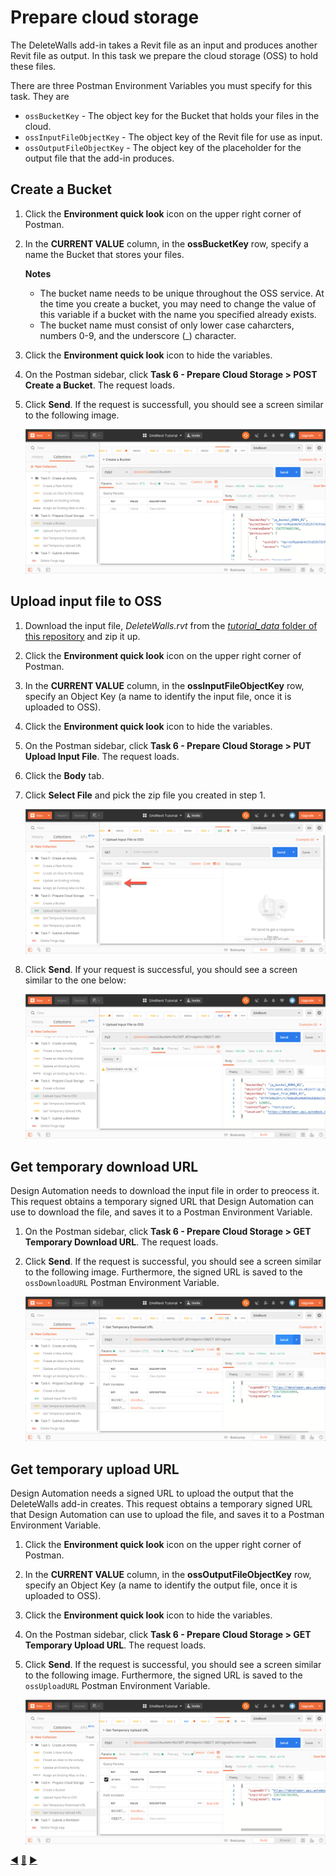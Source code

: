 # Prepare cloud storage

The DeleteWalls add-in takes a Revit file as an input and produces another Revit file as output. In this task we prepare the cloud storage (OSS) to hold these files.

There are three Postman Environment Variables you must specify for this task. They are 
- `ossBucketKey` - The object key for the Bucket that holds your files in the cloud.
- `ossInputFileObjectKey` - The object key of the Revit file for use as input.
- `ossOutputFileObjectKey` - The object key of the placeholder for the output file that the add-in produces.

## Create a Bucket

1. Click the **Environment quick look** icon on the upper right corner of Postman. 

2. In the **CURRENT VALUE** column, in the **ossBucketKey** row, specify a name the Bucket that stores your files.

    **Notes** 
    - The bucket name needs to be unique throughout the OSS service. At the time you create a bucket, you may need to change the value of this variable if a bucket with the name you specified already exists. 
    - The bucket name must consist of only lower case caharcters, numbers 0-9, and the underscore (_) character.

3. Click the **Environment quick look** icon to hide the variables.

4. On the Postman sidebar, click **Task 6 - Prepare Cloud Storage > POST Create a Bucket**. The request loads.

5. Click **Send**. If the request is successfull, you should see a screen similar to the following image.

    ![Successfull Bucket Creation](../images/task6-sucessfull_bucket_creation.png "Successfull Bucket Creation")

## Upload input file to OSS

1. Download the input file, *DeleteWalls.rvt*  from the [*tutorial_data* folder of this repository](../tutorial_data) and zip it up.

2. Click the **Environment quick look** icon on the upper right corner of Postman. 

3. In the **CURRENT VALUE** column, in the **ossInputFileObjectKey** row, specify an Object Key (a name to identify the input file, once it is uploaded to OSS).

4. Click the **Environment quick look** icon to hide the variables.

5. On the Postman sidebar, click **Task 6 - Prepare Cloud Storage > PUT Upload Input File**. The request loads.

6. Click the **Body** tab.

7. Click **Select File** and pick the zip file you created in step 1.

    ![Select file button](../images/task6-select_files_button.png "Select file button")

8. Click **Send**. If your request is successful, you should see a screen similar to the one below:

    ![Succesful upload of input file](../images/task6-successful_upload.png "Succesful upload of input file")

## Get temporary download URL

Design Automation needs to download the input file in order to preocess it. This request obtains a temporary signed URL that Design Automation can use to download the file, and saves it to a Postman Environment Variable.

1. On the Postman sidebar, click **Task 6 - Prepare Cloud Storage > GET Temporary Download URL**. The request loads.

2. Click **Send**. If the request is successful, you should see a screen similar to the following image. Furthermore, the signed URL is saved to the `ossDownloadURL` Postman Environment Variable.

    ![Signed download url](../images/task6-signed_downloadurl.png "Signed download URL")

## Get temporary upload URL

Design Automation needs a signed URL to upload the output that the DeleteWalls add-in creates. This request obtains a temporary signed URL that Design Automation can use to upload the file, and saves it to a Postman Environment Variable.

1. Click the **Environment quick look** icon on the upper right corner of Postman. 

2. In the **CURRENT VALUE** column, in the **ossOutputFileObjectKey** row, specify an Object Key (a name to identify the output file, once it is uploaded to OSS).

3. Click the **Environment quick look** icon to hide the variables.

4. On the Postman sidebar, click **Task 6 - Prepare Cloud Storage > GET Temporary Upload URL**. The request loads.

5. Click **Send**. If the request is successful, you should see a screen similar to the following image. Furthermore, the signed URL is saved to the `ossUploadURL` Postman Environment Variable.

    ![Signed upload URL](../images/task6-signed_uploadurl.png "Signed upload URL")

[:arrow_backward:](task-4.md)  [:arrow_up_small:](../readme.md)  [:arrow_forward:](task-6.md)







